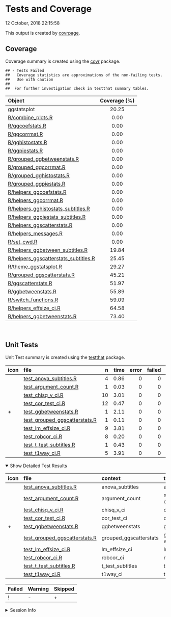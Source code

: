 Tests and Coverage
================
12 October, 2018 22:15:58

This output is created by
[covrpage](https://github.com/yonicd/covrpage).

## Coverage

Coverage summary is created using the
[covr](https://github.com/r-lib/covr) package.

    ## - Tests Failed
    ##   Coverage statistics are approximations of the non-failing tests.
    ##   Use with caution
    ## 
    ##  For further investigation check in testthat summary tables.

| Object                                                                            | Coverage (%) |
| :-------------------------------------------------------------------------------- | :----------: |
| ggstatsplot                                                                       |    20.25     |
| [R/combine\_plots.R](../R/combine_plots.R)                                        |     0.00     |
| [R/ggcoefstats.R](../R/ggcoefstats.R)                                             |     0.00     |
| [R/ggcorrmat.R](../R/ggcorrmat.R)                                                 |     0.00     |
| [R/gghistostats.R](../R/gghistostats.R)                                           |     0.00     |
| [R/ggpiestats.R](../R/ggpiestats.R)                                               |     0.00     |
| [R/grouped\_ggbetweenstats.R](../R/grouped_ggbetweenstats.R)                      |     0.00     |
| [R/grouped\_ggcorrmat.R](../R/grouped_ggcorrmat.R)                                |     0.00     |
| [R/grouped\_gghistostats.R](../R/grouped_gghistostats.R)                          |     0.00     |
| [R/grouped\_ggpiestats.R](../R/grouped_ggpiestats.R)                              |     0.00     |
| [R/helpers\_ggcoefstats.R](../R/helpers_ggcoefstats.R)                            |     0.00     |
| [R/helpers\_ggcorrmat.R](../R/helpers_ggcorrmat.R)                                |     0.00     |
| [R/helpers\_gghistostats\_subtitles.R](../R/helpers_gghistostats_subtitles.R)     |     0.00     |
| [R/helpers\_ggpiestats\_subtitles.R](../R/helpers_ggpiestats_subtitles.R)         |     0.00     |
| [R/helpers\_ggscatterstats.R](../R/helpers_ggscatterstats.R)                      |     0.00     |
| [R/helpers\_messages.R](../R/helpers_messages.R)                                  |     0.00     |
| [R/set\_cwd.R](../R/set_cwd.R)                                                    |     0.00     |
| [R/helpers\_ggbetween\_subtitles.R](../R/helpers_ggbetween_subtitles.R)           |    19.84     |
| [R/helpers\_ggscatterstats\_subtitles.R](../R/helpers_ggscatterstats_subtitles.R) |    25.45     |
| [R/theme\_ggstatsplot.R](../R/theme_ggstatsplot.R)                                |    29.27     |
| [R/grouped\_ggscatterstats.R](../R/grouped_ggscatterstats.R)                      |    45.21     |
| [R/ggscatterstats.R](../R/ggscatterstats.R)                                       |    51.97     |
| [R/ggbetweenstats.R](../R/ggbetweenstats.R)                                       |    55.89     |
| [R/switch\_functions.R](../R/switch_functions.R)                                  |    59.09     |
| [R/helpers\_effsize\_ci.R](../R/helpers_effsize_ci.R)                             |    64.58     |
| [R/helpers\_ggbetweenstats.R](../R/helpers_ggbetweenstats.R)                      |    73.40     |

<br>

## Unit Tests

Unit Test summary is created using the
[testthat](https://github.com/r-lib/testthat)
package.

| icon | file                                                                      |  n | time | error | failed | skipped | warning |
| :--- | :------------------------------------------------------------------------ | -: | ---: | ----: | -----: | ------: | ------: |
|      | [test\_anova\_subtitles.R](testthat/test_anova_subtitles.R)               |  4 | 0.86 |     0 |      0 |       0 |       0 |
|      | [test\_argument\_count.R](testthat/test_argument_count.R)                 |  1 | 0.03 |     0 |      0 |       0 |       0 |
|      | [test\_chisq\_v\_ci.R](testthat/test_chisq_v_ci.R)                        | 10 | 3.01 |     0 |      0 |       0 |       0 |
|      | [test\_cor\_test\_ci.R](testthat/test_cor_test_ci.R)                      | 12 | 0.47 |     0 |      0 |       0 |       0 |
| \+   | [test\_ggbetweenstats.R](testthat/test_ggbetweenstats.R)                  |  1 | 2.11 |     0 |      0 |       1 |       0 |
|      | [test\_grouped\_ggscatterstats.R](testthat/test_grouped_ggscatterstats.R) |  1 | 0.11 |     0 |      0 |       0 |       0 |
|      | [test\_lm\_effsize\_ci.R](testthat/test_lm_effsize_ci.R)                  |  9 | 3.81 |     0 |      0 |       0 |       0 |
|      | [test\_robcor\_ci.R](testthat/test_robcor_ci.R)                           |  8 | 0.20 |     0 |      0 |       0 |       0 |
|      | [test\_t\_test\_subtitles.R](testthat/test_t_test_subtitles.R)            |  1 | 0.43 |     0 |      0 |       0 |       0 |
|      | [test\_t1way\_ci.R](testthat/test_t1way_ci.R)                             |  5 | 3.91 |     0 |      0 |       0 |       0 |

<details open>

<summary> Show Detailed Test Results
</summary>

| icon | file                                                                             | context                 | test                          | status  |  n | time |
| :--- | :------------------------------------------------------------------------------- | :---------------------- | :---------------------------- | :------ | -: | ---: |
|      | [test\_anova\_subtitles.R](testthat/test_anova_subtitles.R#L32_L35)              | anova\_subtitles        | anova subtitles work          | PASS    |  4 | 0.86 |
|      | [test\_argument\_count.R](testthat/test_argument_count.R#L56_L59)                | argument\_count         | argument\_count is correct    | PASS    |  1 | 0.03 |
|      | [test\_chisq\_v\_ci.R](testthat/test_chisq_v_ci.R#L45_L49)                       | chisq\_v\_ci            | chisq\_v\_ci works            | PASS    | 10 | 3.01 |
|      | [test\_cor\_test\_ci.R](testthat/test_cor_test_ci.R#L45_L49)                     | cor\_test\_ci           | cor\_test\_ci works           | PASS    | 12 | 0.47 |
| \+   | [test\_ggbetweenstats.R](testthat/test_ggbetweenstats.R#L17_L20)                 | ggbetweenstats          | ggbetweenstats works          | SKIPPED |  1 | 2.11 |
|      | [test\_grouped\_ggscatterstats.R](testthat/test_grouped_ggscatterstats.R#L9_L17) | grouped\_ggscatterstats | grouped\_ggscatterstats works | PASS    |  1 | 0.11 |
|      | [test\_lm\_effsize\_ci.R](testthat/test_lm_effsize_ci.R#L67_L71)                 | lm\_effsize\_ci         | lm\_effsize\_ci works         | PASS    |  9 | 3.81 |
|      | [test\_robcor\_ci.R](testthat/test_robcor_ci.R#L39_L43)                          | robcor\_ci              | robcor\_ci works              | PASS    |  8 | 0.20 |
|      | [test\_t\_test\_subtitles.R](testthat/test_t_test_subtitles.R#L43_L47)           | t\_test\_subtitles      | t-test subtitles work         | PASS    |  1 | 0.43 |
|      | [test\_t1way\_ci.R](testthat/test_t1way_ci.R#L58)                                | t1way\_ci               | t1way\_ci works               | PASS    |  5 | 3.91 |

| Failed | Warning | Skipped |
| :----- | :------ | :------ |
| \!     | \-      | \+      |

</details>

<details>

<summary> Session Info </summary>

| Field    | Value                            |
| :------- | :------------------------------- |
| Version  | R version 3.5.1 (2018-07-02)     |
| Platform | x86\_64-w64-mingw32/x64 (64-bit) |
| Running  | Windows \>= 8 x64 (build 9200)   |
| Language | English\_United States           |
| Timezone | America/New\_York                |

| Package  | Version    |
| :------- | :--------- |
| testthat | 2.0.0      |
| covr     | 3.2.0.9000 |
| covrpage | 0.0.60     |

</details>

<!--- Final Status : skipped/warning --->
